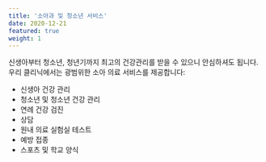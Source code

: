 ```yaml
---
title: '소아과 및 청소년 서비스'
date: 2020-12-21
featured: true
weight: 1
---
```


신생아부터 청소년, 청년기까지 최고의 건강관리를 받을 수 있으니 안심하셔도 됩니다. 우리 클리닉에서는 광범위한 소아 의료 서비스를 제공합니다:

- 신생아 건강 관리
- 청소년 및 청소년 건강 관리
- 연례 건강 검진
- 상담
- 원내 의료 실험실 테스트
- 예방 접종
- 스포츠 및 학교 양식
